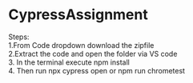# CypressAssignment

Steps:<br>
1.From Code dropdown download the zipfile <br>
2.Extract the code and open the folder via VS code<br>
3. In the terminal execute npm install<br>
4. Then run npx cypress open or npm run chrometest
